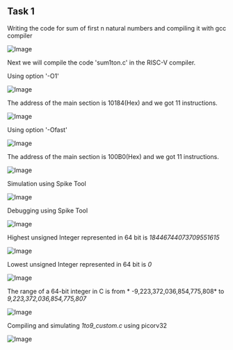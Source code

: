 ## Task 1

Writing the code for sum of first n natural numbers and compiling  it with gcc compiler


![Image](https://github.com/user-attachments/assets/5f3e7e75-2031-4ce7-b830-dde1c43a8628)

Next we will compile the code 'sum1ton.c' in the RISC-V compiler.

Using option '-O1'


![Image](https://github.com/user-attachments/assets/90b041d2-9b89-4235-9cab-01865b6c60a2)


The address of the main section is 10184(Hex) and we got 11 instructions.

![Image](https://github.com/user-attachments/assets/d811c8ff-d007-4ae8-83e2-27f14603c895)



Using option '-Ofast'


![Image](https://github.com/user-attachments/assets/e29b1c4c-49b8-455e-9d2f-1cd0befaf06e)

The address of the main section is 100B0(Hex) and we got 11 instructions.

![Image](https://github.com/user-attachments/assets/e56c0bbb-8f62-4eae-b6b1-ab8f295c57c7)


Simulation using Spike Tool

![Image](https://github.com/user-attachments/assets/979f5b71-0916-4811-84db-30cea89a060f)


Debugging using Spike Tool

![Image](https://github.com/user-attachments/assets/67aa4e45-380a-48f3-827c-c66b2c27f1d1)


Highest unsigned Integer represented in 64 bit is *18446744073709551615*

![Image](https://github.com/user-attachments/assets/14cda527-8d96-4377-bae9-ce4311605399)

Lowest unsigned Integer represented in 64 bit is *0*

![Image](https://github.com/user-attachments/assets/45c677aa-4af3-43c5-8679-551d0fe1699f)

The range of a 64-bit integer in C is from * -9,223,372,036,854,775,808* to *9,223,372,036,854,775,807*

![Image](https://github.com/user-attachments/assets/b976d45b-2e06-42bb-8875-4dfc3bb7b0d8)

Compiling and simulating *1to9_custom.c* using picorv32 



![Image](https://github.com/user-attachments/assets/0517a21b-683e-4c3d-a24a-ace685475023)
